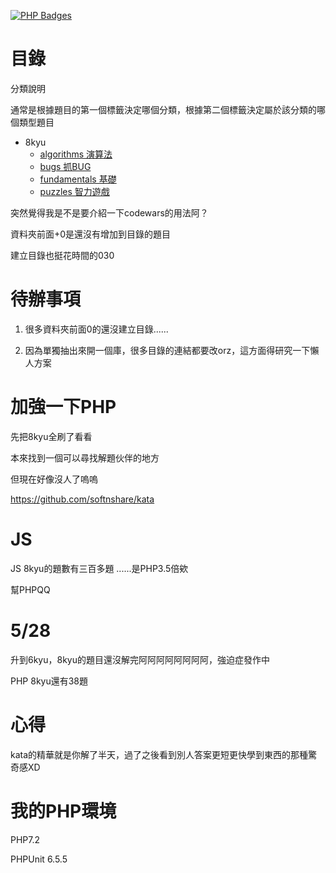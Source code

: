 [![PHP Badges](https://www.codewars.com/users/agda/badges/micro)](https://www.codewars.com/docs/ranking-and-honor-1) 


# 目錄

分類說明

通常是根據題目的第一個標籤決定哪個分類，根據第二個標籤決定屬於該分類的哪個類型題目
- 8kyu
    - [algorithms 演算法](https://github.com/freedom5566/All-embracing/tree/master/%E8%A7%A3%E9%A1%8C/codewars/8kyu/algorithms)
    - [bugs 抓BUG](https://github.com/freedom5566/All-embracing/tree/master/%E8%A7%A3%E9%A1%8C/codewars/8kyu/bugs)
    - [fundamentals 基礎](https://github.com/freedom5566/All-embracing/tree/master/%E8%A7%A3%E9%A1%8C/codewars/8kyu/fundamentals)
    - [puzzles 智力遊戲](https://github.com/freedom5566/All-embracing/tree/master/%E8%A7%A3%E9%A1%8C/codewars/8kyu/puzzles)

    
突然覺得我是不是要介紹一下codewars的用法阿？ 

資料夾前面+0是還沒有增加到目錄的題目

建立目錄也挺花時間的030

# 待辦事項

1. 很多資料夾前面0的還沒建立目錄......

2. 因為單獨抽出來開一個庫，很多目錄的連結都要改orz，這方面得研究一下懶人方案

# 加強一下PHP

先把8kyu全刷了看看

本來找到一個可以尋找解題伙伴的地方

但現在好像沒人了嗚嗚


https://github.com/softnshare/kata

# JS

JS 8kyu的題數有三百多題 ......是PHP3.5倍欸

幫PHPQQ

# 5/28

升到6kyu，8kyu的題目還沒解完阿阿阿阿阿阿阿阿，強迫症發作中

PHP 8kyu還有38題

# 心得

kata的精華就是你解了半天，過了之後看到別人答案更短更快學到東西的那種驚奇感XD

# 我的PHP環境
PHP7.2      


PHPUnit 6.5.5

